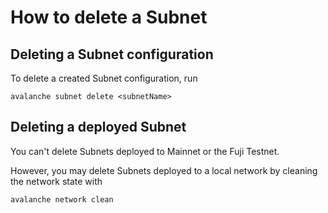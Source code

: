 # How to delete a Subnet

## Deleting a Subnet configuration

To delete a created Subnet configuration, run

`avalanche subnet delete <subnetName>`

## Deleting a deployed Subnet

You can't delete Subnets deployed to Mainnet or the Fuji Testnet.

However, you may delete Subnets deployed to a local network by cleaning the network state with

```shell
avalanche network clean
```
